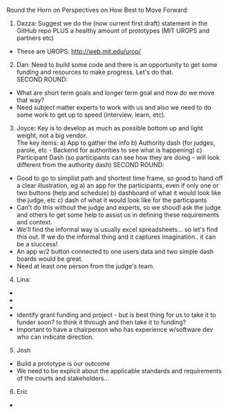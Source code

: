 
Round the Horn on Perspectives on How Best to Move Forward:

1. Dazza: Suggest we do the (now current first draft) statement in the GitHub repo PLUS a healthy amount of prototypes (MIT UROPS and partners etc) 
- These are UROPS: http://web.mit.edu/urop/ 

2. Dan: Need to build some code and there is an opportunity to get some funding and resources to make progress.  Let's do that.  
SECOND ROUND:
- What are short term goals and longer term goal and how do we move that way?
- Need subject matter experts to work with us and also we need to do some work to get up to speed (interview, learn, etc).  

3. Joyce: Key is to develop as much as possible bottom up and light weight, not a big vendor.  
The key items:
a) App to gather the info
b) Authority dash (for judges, parole, etc - Backend for authorities to see what is happening)
c) Participant Dash (so participants can see how they are doing - will look different from the authority dash)
SECOND ROUND:
- Good to go to simplist path and shortest time frame, so good to hand off a clear illustration, eg
a) an app for the participants, even if only one or two buttons (help and schedule)
b) dashboard of what it would look like the judge, etc
c) dash of what it would look like for the participants
- Can't do this without the judge and experts, so we shoudl ask the judge and others to get some help to assist us in defining these requirements and context. 
- We'll find the informal way is usually excel spreadsheets... so let's find this out.  If we do the informal thing and it captures imagination.. it can be a siuccess!
- An app w/2 button connected to one users data and two simple dash boards would be great.
- Need at least one person from the judge's team.


4. Lina:
-
-
-
- Identify grant funding and project - but is best thing for us to take it to funder soon?  to think it through and then take it to funding?  
- Important to have a chairperson who has experience w/software dev who can indicate direction.

5. Josh
- Build a prototype is our outcome 
- We need to be explicit about the applicable standards and requirements of the courts and stakeholders...

6. Eric 
-               
